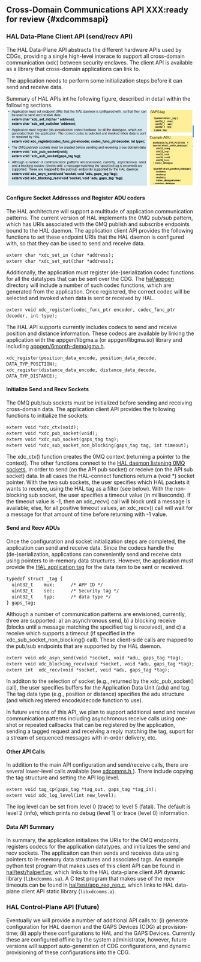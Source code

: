 ## Cross-Domain Communications API **XXX:ready for review** {#xdcommsapi}

### HAL Data-Plane Client API (send/recv API)

The HAL Data-Plane API abstracts the different hardware APIs used by CDGs, providing a single high-level interace to support all cross-domain communication (xdc) between security enclaves. The client API is available as a library that cross-domain applications can link to. 

The application needs to perform some initialization steps before it can send and receive data.

Summary of HAL APIs int he following figure, described in detail within the following sections.
![HAL API Summary](docs/C/images/halapi.png)

#### Configure Socket Addresses and Register ADU coders

The HAL architecture will support a multitude of application communication patterns. The current version of HAL implements the 0MQ pub/sub pattern, which has URIs associated with the 0MQ publish and subscribe endpoints bound to the HAL daemon. The application client API provides the following functions to set these endpoint URIs that the HAL daemon is configured with, so that they can be used to send and receive data.

```
extern char *xdc_set_in (char *address);
extern char *xdc_set_out(char *address);
```

Additionally, the application must register (de-)serialization codec functions for all the datatypes that can be sent over the CDG. The [hal/appgen](https://github.com/gaps-closure/hal/tree/develop/appgen) directory will include a number of such codec functions, which are generated from the application. Once registered, the correct codec will be selected and invoked when data is sent or received by HAL.

```
extern void xdc_register(codec_func_ptr encoder, codec_func_ptr decoder, int type);
```

The HAL API supports currently includes codecs to send and receive position and distance information. These codecs are available by linking the application with the appgen/libgma.a (or appgen/libgma.so) library and including [appgen/6month-demo/gma.h](https://github.com/gaps-closure/hal/blob/91eb29f27181589357b76eeb361e23849c70fa62/appgen/6month-demo/gma.h).
```
xdc_register(position_data_encode, position_data_decode, DATA_TYP_POSITION);
xdc_register(distance_data_encode, distance_data_decode, DATA_TYP_DISTANCE);
```
#### Initialize Send and Recv Sockets

The 0MQ pub/sub sockets must be initialized before sending and receiving cross-domain data. The application client API provides the following functions to initialize the sockets:

```
extern void *xdc_ctx(void);
extern void *xdc_pub_socket(void);
extern void *xdc_sub_socket(gaps_tag tag);
extern void *xdc_sub_socket_non_blocking(gaps_tag tag, int timeout);
```

The xdc_ctx() function creates the 0MQ context (returning a pointer to the context). The other functions connect to the  [HAL daemon listening 0MQ sockets](#hal-interfaces), in order to send (on the API pub socket) or receive (on the API sub socket) data. In all cases the HAL-connect functions return a (void *) socket pointer. With the two sub sockets, the user specifies which HAL packets it wants to receive, using the HAL tag as a filter (see below). With the non-blocking sub socket, the user specifies a timeout value (in milliseconds). If the timeout value is -1, then an xdc_recv() call will block until a message is available; else, for all positive timeout values, an xdc_recv() call will wait for a message for that amount of time before returning with -1 value.


#### Send and Recv ADUs

Once the configuration and socket initialization steps are completed, the application can send and receive data. Since the codecs handle the (de-)serialization, applications can conveniently send and receive data using pointers to in-memory data structures. However, the application must provide the [HAL application tag](#haltag) for the data item to be sent or received.

```
typedef struct _tag {
  uint32_t    mux;      /* APP ID */
  uint32_t    sec;      /* Security tag */
  uint32_t    typ;      /* data type */
} gaps_tag;
```

Although a number of communication patterns are envisioned, currently,  three are supported: a) an asynchronous send, b) a blocking receive (blocks until a message matching the specified tag is received), and c) a receive which supports a timeout (if specified in the xdc_sub_socket_non_blocking() call). These client-side calls are mapped to the pub/sub endpoints that are supported by the HAL daemon.

```
extern void xdc_asyn_send(void *socket, void *adu, gaps_tag *tag);
extern void xdc_blocking_recv(void *socket, void *adu, gaps_tag *tag);
extern int  xdc_recv(void *socket, void *adu, gaps_tag *tag);
```

In additon to the selection of socket (e.g., returned by the xdc_pub_socket() call), the user specifies buffers for the Application Data Unit (adu) and tag. The tag data type (e.g., position or distance) specifies the adu structure (and which registered encode/decode function to use).

In future versions of this API, we plan to support additional send and receive communication patterns including asynchronous receive calls using one-shot or repeated callbacks that can be registered by the application, sending a tagged request and receiving a reply matching the tag, suport for a stream of sequenced messages with in-order delivery, etc.

#### Other API Calls

In addition to the main API configuration and send/receive calls, there are several lower-level calls  available (see [xdcomms.h](https://github.com/gaps-closure/hal/tree/develop/api/xdcomms.h),). There include copying the tag structure and setting the API log level.

```
extern void tag_cp(gaps_tag *tag_out, gaps_tag *tag_in); 
extern void xdc_log_level(int new_level);
```

The log level can be set from level 0 (trace) to level 5 (fatal). The default is level 2 (info), which prints no debug (level 1) or trace (level 0) information.


#### Data API Summary

In summary, the application initializes the URIs for the 0MQ endpoints, registers codecs for the application datatypes, and initializes the send and recv sockets. The applicaiton can then sends and receives data using pointers to in-memory data structures and associated tags. An example python test program that makes uses of this client API can be found in [hal/test/halperf.py](https://github.com/gaps-closure/hal/tree/develop/test/halperf.py), which links to the HAL data-plane client API dynamic library (`libxdcomms.sa`). A C test program that makes use of the recv timeouts can be found in [hal/test/app_req_rep.c](https://github.com/gaps-closure/hal/tree/develop/test/app_req_rep.c), which links to HAL data-plane client API static library (`libxdcomms.a`).

### HAL Control-Plane API (Future)

Eventually we will provide a number of additional API calls to: (i) generate configuration for HAL daemon and the GAPS Devices (CDG) at provision-time; (ii) apply these configurations to HAL and the GAPS Devices. Currently these are configured offline by the system administrator, however, future versions will support auto-generation of CDG configurations, and dynamic provisioning of these configurations into the CDG.